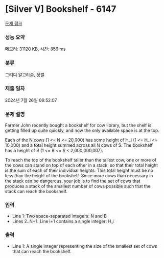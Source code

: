 # [Silver V] Bookshelf - 6147 

[문제 링크](https://www.acmicpc.net/problem/6147) 

### 성능 요약

메모리: 31120 KB, 시간: 856 ms

### 분류

그리디 알고리즘, 정렬

### 제출 일자

2024년 7월 26일 09:52:07

### 문제 설명

<p>Farmer John recently bought a bookshelf for cow library, but the shelf is getting filled up quite quickly, and now the only available space is at the top.</p>

<p>Each of the N cows (1 <= N <= 20,000) has some height of H_i (1 <= H_i <= 10,000) and a total height summed across all N cows of S. The bookshelf has a height of B (1 <= B <= S < 2,000,000,007).</p>

<p>To reach the top of the bookshelf taller than the tallest cow, one or more of the cows can stand on top of each other in a stack, so that their total height is the sum of each of their individual heights. This total height must be no less than the height of the bookshelf. Since more cows than necessary in the stack can be dangerous, your job is to find the set of cows that produces a stack of the smallest number of cows possible such that the stack can reach the bookshelf.</p>

### 입력 

 <ul>
	<li>Line 1: Two space-separated integers: N and B</li>
	<li>Lines 2..N+1: Line i+1 contains a single integer: H_i</li>
</ul>

<p> </p>

### 출력 

 <ul>
	<li>Line 1: A single integer representing the size of the smallest set of cows that can reach the bookshelf.</li>
</ul>

<p> </p>

